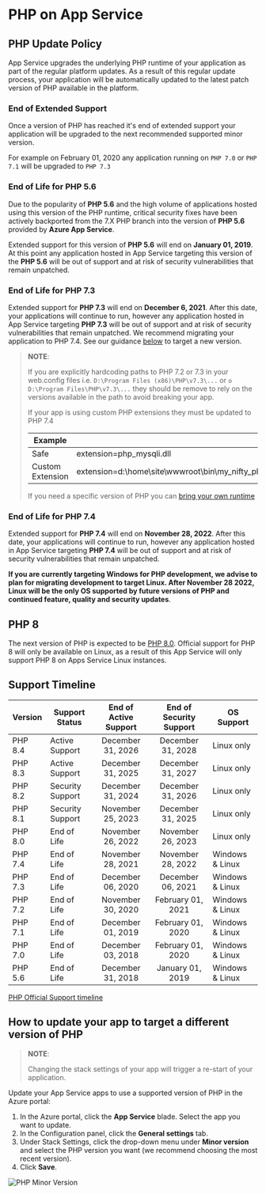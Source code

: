 # PHP on App Service

## PHP Update Policy

App Service upgrades the underlying PHP runtime of your application as part of the regular platform updates. As a result of this regular update process, your application will be automatically updated to the latest patch version of PHP available in the platform.

### End of Extended Support

Once a version of PHP has reached it's end of extended support your application will be upgraded to the next recommended supported minor version.

For example on February 01, 2020 any application running on `PHP 7.0`  or `PHP 7.1` will be upgraded to `PHP 7.3`

### End of Life for PHP 5.6

Due to the popularity of **PHP 5.6** and the high volume of applications hosted using this version of the PHP runtime, critical security fixes have been actively backported from the 7.X PHP branch into the version of **PHP 5.6** provided by **Azure App Service**.

Extended support for this version of **PHP 5.6** will end on **January 01, 2019**. At this point any application hosted in App Service targeting this version of the **PHP 5.6** will be out of support and at risk of security vulnerabilities that remain unpatched.

### End of Life for PHP 7.3

Extended support for **PHP 7.3** will end on **December 6, 2021**. After this date, your applications will continue to run, however any application hosted in App Service targeting **PHP 7.3** will be out of support and at risk of security vulnerabilities that remain unpatched.  We recommend migrating your application to PHP 7.4.  See our guidance [below](#how-to-update-your-app-to-target-a-different-version-of-php) to target a new version.

>**NOTE**:
>
>If you are explicitly hardcoding paths to PHP 7.2 or 7.3 in your web.config files i.e. `D:\Program Files (x86)\PHP\v7.3\...` or `o	D:\Program Files\PHP\v7.3\...` they should be remove to rely on the versions available in the path to avoid breaking your app.
>
>If your app is using custom PHP extensions they must be updated to PHP 7.4
>
>| Example | |
>|--|--|
>| Safe |	extension=php_mysqli.dll |
>| Custom Extension | extension=d:\home\site\wwwroot\bin\my_nifty_php_72_extension.dll|
>
> If you need a specific version of PHP you can [bring your own runtime](https://azureossd.github.io/2022/05/18/Custom-PHP-runtime-for-App-Service-Windows/index.html)

### End of Life for PHP 7.4

Extended support for **PHP 7.4** will end on **November 28, 2022**. After this date, your applications will continue to run, however any application hosted in App Service targeting **PHP 7.4** will be out of support and at risk of security vulnerabilities that remain unpatched.

**If you are currently targeting Windows for PHP development, we advise to plan for migrating development to target Linux. After November 28 2022, Linux will be the only OS supported by future versions of PHP and continued feature, quality and security updates**.

## PHP 8

The next version of PHP is expected to be [PHP 8.0](https://wiki.php.net/todo/php80). Official support for PHP 8 will only be available on Linux, as a result of this App Service will only support PHP 8 on Apps Service Linux instances.

## Support Timeline

| Version |  Support Status  |  End of Active Support | End of Security Support | OS Support |
|---------| ---------------- |:------------------------:|:-----------------------:| ---------- |
| PHP 8.4 | Active Support   |    December 31, 2026     |    December 31, 2028    | Linux only |
| PHP 8.3 | Active Support   |    December 31, 2025     |    December 31, 2027    | Linux only |
| PHP 8.2 | Security Support |    December 31, 2024     |    December 31, 2026    | Linux only |
| PHP 8.1 | Security Support |    November 25, 2023     |    December 31, 2025    | Linux only |
| PHP 8.0 | End of Life      |    November 26, 2022     |    November 26, 2023    | Linux only |
| PHP 7.4 | End of Life      |    November 28, 2021     |    November 28, 2022    | Windows & Linux |
| PHP 7.3 | End of Life      |    December 06, 2020     |    December 06, 2021    | Windows & Linux |
| PHP 7.2 | End of Life      |    November 30, 2020     |    February 01, 2021    | Windows & Linux |
| PHP 7.1 | End of Life      |    December 01, 2019     |    February 01, 2020    | Windows & Linux |
| PHP 7.0 | End of Life      |    December 03, 2018     |    February 01, 2020    | Windows & Linux |
| PHP 5.6 | End of Life      |    December 31, 2018     |    January 01, 2019     | Windows & Linux |

[PHP Official Support timeline](https://www.php.net/supported-versions.php)

## How to update your app to target a different version of PHP

>**NOTE**:
>
>Changing the stack settings of your app will trigger a re-start of your application.

Update your App Service apps to use a supported version of PHP in the Azure portal:
1. In the Azure portal, click the **App Service** blade. Select the app you want to update. 
2. In the Configuration panel, click the **General settings** tab.
3. Under Stack Settings, click the drop-down menu under **Minor version** and select the PHP version you want (we recommend choosing the most recent version).
4. Click **Save**.

![PHP Minor Version](./media/php.gif)
